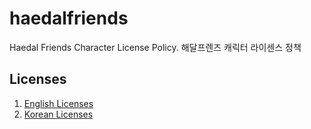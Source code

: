 # haedalfriends
Haedal Friends Character License Policy. 해달프렌즈 캐릭터 라이센스 정책

## Licenses

1. [English Licenses](characterLicense_en.md)
2. [Korean Licenses](characterLicense_kr.md)
